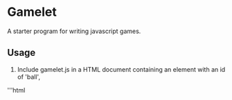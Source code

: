 # Gamelet

A starter program for writing javascript games.

## Usage

1. Include gamelet.js in a HTML document containing an element with an id of 'ball',

'''html

<div id="ball">
